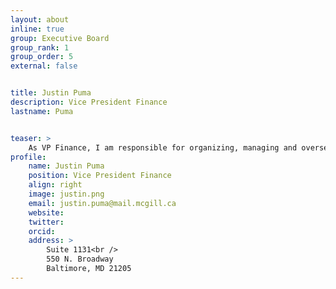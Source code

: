 ```yaml
---
layout: about
inline: true
group: Executive Board
group_rank: 1
group_order: 5
external: false


title: Justin Puma
description: Vice President Finance
lastname: Puma


teaser: >
    As VP Finance, I am responsible for organizing, managing and overseeing the budget and all spending activities. I research high-precision 3D printing by day, and plan the financial success of graduate events by night. As an engineer, I have a great appreciation for the value of money!
profile:
    name: Justin Puma
    position: Vice President Finance
    align: right
    image: justin.png
    email: justin.puma@mail.mcgill.ca
    website: 
    twitter: 
    orcid: 
    address: >
        Suite 1131<br />
        550 N. Broadway
        Baltimore, MD 21205
---
```


